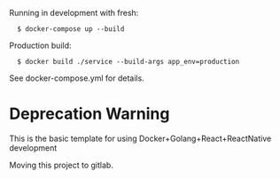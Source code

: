 Running in development with fresh:
  ```
    $ docker-compose up --build
  ```
Production build:
  ```
    $ docker build ./service --build-args app_env=production
  ```

See docker-compose.yml for details.

# Deprecation Warning

This is the basic template for using Docker+Golang+React+ReactNative development

Moving this project to gitlab.